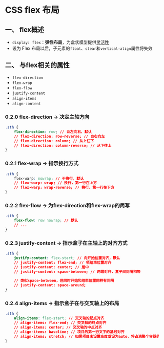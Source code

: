 # CSS flex 布局

## 一、 flex概述

- `display: flex`：**弹性布局**，为盒状模型提供<u>灵活性</u>
- 设为 Flex 布局以后，子元素的`float`、`clear`和`vertical-align`属性将失效

## 二、 与flex相关的属性

- `flex-direction`
- `flex-wrap`
- `flex-flow`
- `justify-content`
- `align-items`
- `align-content`

### 0.2.0 flex-direction -> 决定主轴方向

```css
.sth {
	flex-direction: row; // 自左向右、默认
	// flex-direction: row-reverse; // 自右向左
	// flex-direction: column; // 从上往下
	// flex-direction: column-reverse; // 从下往上
}
```

### 0.2.1 flex-wrap -> 指示换行方式

```css
.sth {
	flex-warp: nowrap; // 不换行，默认
	// flex-warp: wrap; // 换行，第一行在上方
	// flex-warp: wrap-reverse; // 换行，第一行在下方
}
```

### 0.2.2 flex-flow -> 为flex-direction和flex-wrap的简写

```css
.sth {
	flex-flow: row nowrap; // 默认
	// ...
}
```

### 0.2.3 justify-content -> 指示盒子在主轴上的对齐方式

```css
.sth {
	justify-content: flex-start; // 向开始位置对齐，默认
	// justify-content: flex-end; // 项结束位置对齐
	// justify-content: center; // 居中
	// justify-content: space-between; // 两端对齐，盒子间间隔相等
    
    // 类似space-between，但同时开始和结束位置同样有间隔
	// justify-content: space-around;
}
```

### 0.2.4 align-items -> 指示盒子在与交叉轴上的布局

```css
.sth {
	align-items: flex-start; // 交叉轴的起点对齐
	// align-items: flex-end; // 交叉轴的终点对齐
	// align-items: center; // 交叉轴的中点对齐
	// align-items: baseline; // 项目的第一行文字的基线对齐
	// align-items: stretch; // 如果项目未设置高度或设为auto，将占满整个容器的高度，默认
}
```